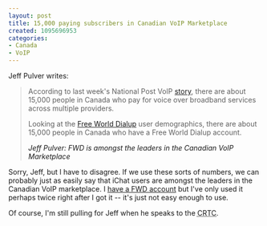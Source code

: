 ```yaml
--- 
layout: post
title: 15,000 paying subscribers in Canadian VoIP Marketplace
created: 1095696953
categories: 
- Canada
- VoIP
---
```

<p>Jeff Pulver writes:</p>
<blockquote>
<p>According to last week's National Post VoIP <A href="http://www.canada.com/national/nationalpost/financialpost/story.html?id=d492a4dd-ffcf-44f5-9f4e-6fc5e0781e73">story</a>, there are about 15,000 people in Canada who pay for voice over broadband services across multiple providers.</p>

<p>Looking at the <a href="http://www.freeworldialup.com/">Free World Dialup</a> user demographics, there are about 15,000 people in Canada who have a Free World Dialup account.</p>
<cite><a>Jeff Pulver: FWD is amongst the leaders in the Canadian VoIP Marketplace</a></cite>
</blockquote>

<p>Sorry, Jeff, but I have to disagree. If we use these sorts of numbers, we can probably just as easily say that iChat users are amongst the leaders in the Canadian VoIP marketplace. I <a href="http://www.bmannconsulting.com/node/373">have a FWD account</a> but I've only used it perhaps twice right after I got it -- it's just not easy enough to use.</p>

<p>Of course, I'm still pulling for Jeff when he speaks to the <acronym title="Canadian Radio and Telecommunications Commission">CRTC</acronym>.</p>
